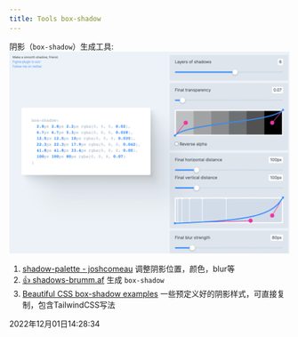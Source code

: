 ```yaml
---
title: Tools box-shadow
---
```


阴影（`box-shadow`）生成工具:
![Shadows](./imgs/shadows.png)

1. [shadow-palette - joshcomeau](https://www.joshwcomeau.com/shadow-palette/) 调整阴影位置，颜色，blur等
2. [👍 shadows-brumm.af](https://shadows.brumm.af/) 生成 `box-shadow`
3. [Beautiful CSS box-shadow examples](https://getcssscan.com/css-box-shadow-examples) 一些预定义好的阴影样式，可直接复制，包含TailwindCSS写法



2022年12月01日14:28:34

